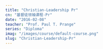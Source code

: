```yaml
---
title: "Christian-Leadership Pr"
cn: "基督徒领袖课程-Pr"
date: "2016-02-08"
teacher: "Prof. Paul T. Prange"
series: "Diploma"
imag: "/images/course/default-course.png"
slug: "Christian-Leadership-Pr"
---
```

